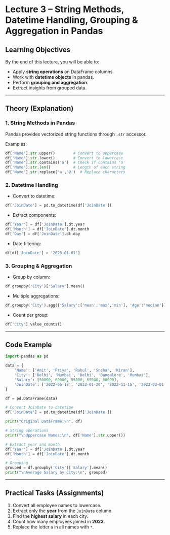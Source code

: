 #  Lecture 3 – String Methods, Datetime Handling, Grouping & Aggregation in Pandas  

##  Learning Objectives
By the end of this lecture, you will be able to:  
- Apply **string operations** on DataFrame columns.  
- Work with **datetime objects** in pandas.  
- Perform **grouping and aggregation**.  
- Extract insights from grouped data.  

---

##  Theory (Explanation)

### 1. String Methods in Pandas  
Pandas provides vectorized string functions through `.str` accessor.  

Examples:  
```python
df['Name'].str.upper()        # Convert to uppercase
df['Name'].str.lower()        # Convert to lowercase
df['Name'].str.contains('a')  # Check if contains 'a'
df['Name'].str.len()          # Length of each string
df['Name'].str.replace('a','@')  # Replace characters
```

### 2. Datetime Handling  
- Convert to datetime:
```python
df['JoinDate'] = pd.to_datetime(df['JoinDate'])
```
- Extract components:
```python
df['Year'] = df['JoinDate'].dt.year
df['Month'] = df['JoinDate'].dt.month
df['Day'] = df['JoinDate'].dt.day
```
- Date filtering:
```python
df[df['JoinDate'] > '2023-01-01']
```

### 3. Grouping & Aggregation  
- Group by column:  
```python
df.groupby('City')['Salary'].mean()
```
- Multiple aggregations:  
```python
df.groupby('City').agg({'Salary':['mean','max','min'], 'Age':'median'})
```
- Count per group:  
```python
df['City'].value_counts()
```

---

##  Code Example
```python
import pandas as pd

data = {
    'Name': ['Amit', 'Priya', 'Rahul', 'Sneha', 'Kiran'],
    'City': ['Delhi', 'Mumbai', 'Delhi', 'Bangalore', 'Mumbai'],
    'Salary': [50000, 60000, 55000, 65000, 60000],
    'JoinDate': ['2022-05-12', '2023-01-20', '2022-11-15', '2023-03-01', '2023-02-10']
}

df = pd.DataFrame(data)

# Convert JoinDate to datetime
df['JoinDate'] = pd.to_datetime(df['JoinDate'])

print("Original DataFrame:\n", df)

# String operations
print("\nUppercase Names:\n", df['Name'].str.upper())

# Extract year and month
df['Year'] = df['JoinDate'].dt.year
df['Month'] = df['JoinDate'].dt.month

# Grouping
grouped = df.groupby('City')['Salary'].mean()
print("\nAverage Salary by City:\n", grouped)
```

---

##  Practical Tasks (Assignments)

1. Convert all employee names to lowercase.  
2. Extract only the **year** from the `JoinDate` column.  
3. Find the **highest salary** in each city.  
4. Count how many employees joined in **2023**.  
5. Replace the letter `a` in all names with `*`.  
